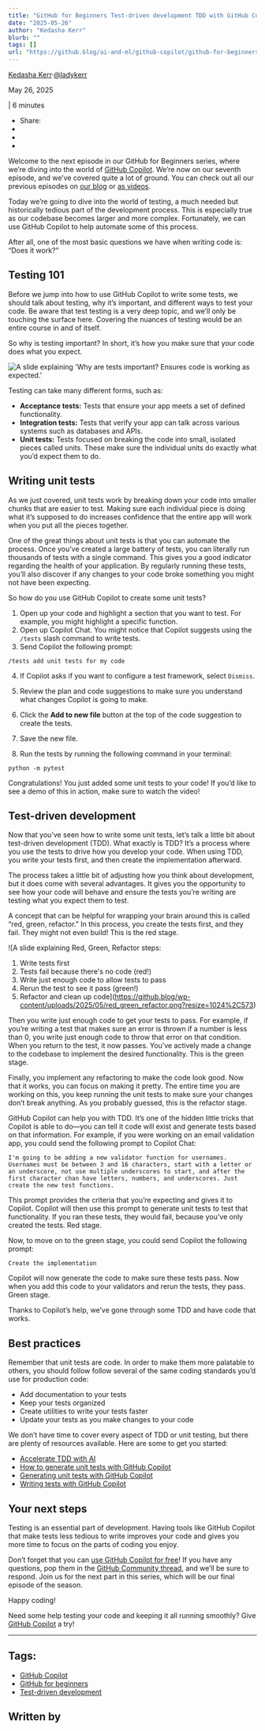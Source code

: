 ```yaml
---
title: "GitHub for Beginners Test-driven development TDD with GitHub Copilot - The GitHub Blog"
date: "2025-05-26"
author: "Kedasha Kerr"
blurb: ""
tags: []
url: "https://github.blog/ai-and-ml/github-copilot/github-for-beginners-test-driven-development-tdd-with-github-copilot/"
---
```


[Kedasha Kerr](https://github.blog/author/ladykerr/ "Posts by Kedasha Kerr")·[@ladykerr](https://github.com/ladykerr)

May 26, 2025

| 6 minutes

*   Share:
*   [](https://x.com/share?text=GitHub%20for%20Beginners%3A%20Test-driven%20development%20%28TDD%29%20with%20GitHub%20Copilot&url=https%3A%2F%2Fgithub.blog%2Fai-and-ml%2Fgithub-copilot%2Fgithub-for-beginners-test-driven-development-tdd-with-github-copilot%2F)
*   [](https://www.facebook.com/sharer/sharer.php?t=GitHub%20for%20Beginners%3A%20Test-driven%20development%20%28TDD%29%20with%20GitHub%20Copilot&u=https%3A%2F%2Fgithub.blog%2Fai-and-ml%2Fgithub-copilot%2Fgithub-for-beginners-test-driven-development-tdd-with-github-copilot%2F)
*   [](https://www.linkedin.com/shareArticle?title=GitHub%20for%20Beginners%3A%20Test-driven%20development%20%28TDD%29%20with%20GitHub%20Copilot&url=https%3A%2F%2Fgithub.blog%2Fai-and-ml%2Fgithub-copilot%2Fgithub-for-beginners-test-driven-development-tdd-with-github-copilot%2F)

Welcome to the next episode in our GitHub for Beginners series, where we’re diving into the world of [GitHub Copilot](https://www.youtube.com/watch?v=n0NlxUyA7FI&list=PL0lo9MOBetEFcp4SCWinBdpml9B2U25-f&index=6). We’re now on our seventh episode, and we’ve covered quite a lot of ground. You can check out all our previous episodes on [our blog](https://github.blog/tag/github-for-beginners/) or [as videos](https://www.youtube.com/playlist?list=PL0lo9MOBetEFcp4SCWinBdpml9B2U25-f).

Today we’re going to dive into the world of testing, a much needed but historically tedious part of the development process. This is especially true as our codebase becomes larger and more complex. Fortunately, we can use GitHub Copilot to help automate some of this process.

After all, one of the most basic questions we have when writing code is: “Does it work?”

## Testing 101

Before we jump into how to use GitHub Copilot to write some tests, we should talk about testing, why it’s important, and different ways to test your code. Be aware that test testing is a very deep topic, and we’ll only be touching the surface here. Covering the nuances of testing would be an entire course in and of itself.

So why is testing important? In short, it’s how you make sure that your code does what you expect.

![A slide explaining 'Why are tests important? Ensures code is working as expected.'](https://github.blog/wp-content/uploads/2025/05/01-testing-important.png?resize=1024%2C573)

Testing can take many different forms, such as:

*   **Acceptance tests:** Tests that ensure your app meets a set of defined functionality.
*   **Integration tests:** Tests that verify your app can talk across various systems such as databases and APIs.
*   **Unit tests:** Tests focused on breaking the code into small, isolated pieces called units. These make sure the individual units do exactly what you’d expect them to do.

## Writing unit tests

As we just covered, unit tests work by breaking down your code into smaller chunks that are easier to test. Making sure each individual piece is doing what it’s supposed to do increases confidence that the entire app will work when you put all the pieces together.

One of the great things about unit tests is that you can automate the process. Once you’ve created a large battery of tests, you can literally run thousands of tests with a single command. This gives you a good indicator regarding the health of your application. By regularly running these tests, you’ll also discover if any changes to your code broke something you might not have been expecting.

So how do you use GitHub Copilot to create some unit tests?

1.  Open up your code and highlight a section that you want to test. For example, you might highlight a specific function.
2.  Open up Copilot Chat. You might notice that Copilot suggests using the `/tests` slash command to write tests.
3.  Send Copilot the following prompt:

```
/tests add unit tests for my code
```

4.  If Copilot asks if you want to configure a test framework, select `Dismiss`.

5.  Review the plan and code suggestions to make sure you understand what changes Copilot is going to make.
6.  Click the **Add to new file** button at the top of the code suggestion to create the tests.
7.  Save the new file.
8.  Run the tests by running the following command in your terminal:

```
python -m pytest
```

Congratulations! You just added some unit tests to your code! If you’d like to see a demo of this in action, make sure to watch the video!

## Test-driven development

Now that you’ve seen how to write some unit tests, let’s talk a little bit about test-driven development (TDD). What exactly is TDD? It’s a process where you use the tests to drive how you develop your code. When using TDD, you write your tests first, and then create the implementation afterward.

The process takes a little bit of adjusting how you think about development, but it does come with several advantages. It gives you the opportunity to see how your code will behave and ensure the tests you’re writing are testing what you expect them to test. 

A concept that can be helpful for wrapping your brain around this is called “red, green, refactor.” In this process, you create the tests first, and they fail. They might not even build! This is the red stage.

![A slide explaining Red, Green, Refactor steps:
1. Write tests first
2. Tests fail because there's no code (red!)
3. Write just enough code to allow tests to pass
4. Rerun the test to see it pass (green!)
5. Refactor and clean up code](https://github.blog/wp-content/uploads/2025/05/red_green_refactor.png?resize=1024%2C573)

Then you write just enough code to get your tests to pass. For example, if you’re writing a test that makes sure an error is thrown if a number is less than 0, you write just enough code to throw that error on that condition. When you return to the test, it now passes. You’ve actively made a change to the codebase to implement the desired functionality. This is the green stage. 

Finally, you implement any refactoring to make the code look good. Now that it works, you can focus on making it pretty. The entire time you are working on this, you keep running the unit tests to make sure your changes don’t break anything. As you probably guessed, this is the refactor stage.

GitHub Copilot can help you with TDD. It’s one of the hidden little tricks that Copilot is able to do—you can tell it code will exist and generate tests based on that information. For example, if you were working on an email validation app, you could send the following prompt to Copilot Chat:

```
I'm going to be adding a new validator function for usernames. Usernames must be between 3 and 16 characters, start with a letter or an underscore, not use multiple underscores to start, and after the first character chan have letters, numbers, and underscores. Just create the new test functions.
```

This prompt provides the criteria that you’re expecting and gives it to Copilot. Copilot will then use this prompt to generate unit tests to test that functionality. If you ran these tests, they would fail, because you’ve only created the tests. Red stage.

Now, to move on to the green stage, you could send Copilot the following prompt:

```
Create the implementation
```

Copilot will now generate the code to make sure these tests pass. Now when you add this code to your validators and rerun the tests, they pass. Green stage.

Thanks to Copilot’s help, we’ve gone through some TDD and have code that works.

## Best practices

Remember that unit tests are code. In order to make them more palatable to others, you should follow follow several of the same coding standards you’d use for production code:

*   Add documentation to your tests
*   Keep your tests organized
*   Create utilities to write your tests faster
*   Update your tests as you make changes to your code

We don’t have time to cover every aspect of TDD or unit testing, but there are plenty of resources available. Here are some to get you started:

*   [Accelerate TDD with AI](https://github.com/readme/guides/github-copilot-automattic)
*   [How to generate unit tests with GitHub Copilot](https://github.blog/ai-and-ml/github-copilot/how-to-generate-unit-tests-with-github-copilot-tips-and-examples/)
*   [Generating unit tests with GitHub Copilot](https://docs.github.com/copilot/copilot-chat-cookbook/testing-code/generate-unit-tests)
*   [Writing tests with GitHub Copilot](https://docs.github.com/copilot/using-github-copilot/guides-on-using-github-copilot/writing-tests-with-github-copilot)

## Your next steps

Testing is an essential part of development. Having tools like GitHub Copilot that make tests less tedious to write improves your code and gives you more time to focus on the parts of coding you enjoy.

Don’t forget that you can [use GitHub Copilot for free](https://gh.io/gfb-copilot)! If you have any questions, pop them in the [GitHub Community thread](https://github.com/orgs/community/discussions/152688), and we’ll be sure to respond. Join us for the next part in this series, which will be our final episode of the season. 

Happy coding!

Need some help testing your code and keeping it all running smoothly? Give [GitHub Copilot](https://github.com/features/copilot) a try!

* * *

## Tags:

*   [GitHub Copilot](https://github.blog/tag/github-copilot/)
*   [GitHub for beginners](https://github.blog/tag/github-for-beginners/)
*   [Test-driven development](https://github.blog/tag/test-driven-development-2/)

## Written by